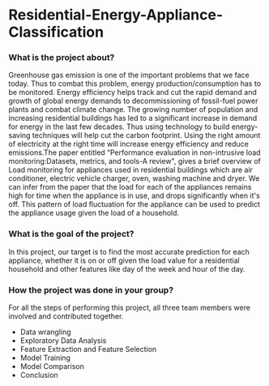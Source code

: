 # Residential-Energy-Appliance-Classification

### What is the project about?
Greenhouse gas emission is one of the important problems that we face today. Thus to combat this problem, energy 
production/consumption has to be monitored. Energy efficiency helps track and cut the rapid demand and growth of global energy 
demands to decommissioning of fossil-fuel power plants and combat climate change. The growing number of population and increasing 
residential buildings has led to a significant increase in demand for energy in the last few decades. Thus using technology to build 
energy-saving techniques will help cut the carbon footprint. Using the right amount of electricity at the right time will increase energy 
efficiency and reduce emissions.The paper entitled “Performance evaluation in non-intrusive load monitoring:Datasets, metrics, and 
tools-A review", gives a brief overview of Load monitoring for appliances used in residential buildings which are air conditioner, electric 
vehicle charger, oven, washing machine and dryer. We can infer from the paper that the load for each of the appliances remains high 
for time when the appliance is in use, and drops significantly when it's off. This pattern of load fluctuation for the appliance can be used 
to predict the appliance usage given the load of a household. 

### What is the goal of the project?
In this project, our target is to find the most accurate prediction for each appliance, whether it is on or off given the load value for a 
residential household and other features like day of the week and hour of the day.

### How the project was done in your group?
For all the steps of performing this project, all three team members were involved and contributed together. 
- Data wrangling 
- Exploratory Data Analysis 
- Feature Extraction and Feature Selection 
- Model Training 
- Model Comparison 
- Conclusion 

